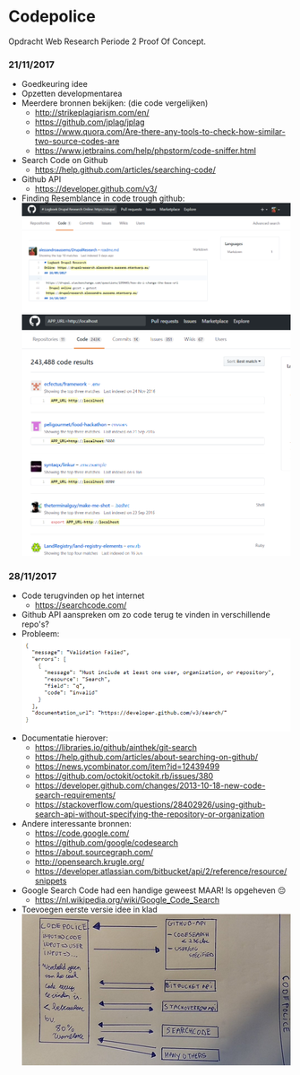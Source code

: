 # Codepolice
Opdracht Web Research Periode 2 Proof Of Concept.
### 21/11/2017
- Goedkeuring idee
- Opzetten developmentarea
- Meerdere bronnen bekijken: (die code vergelijken)
	* http://strikeplagiarism.com/en/
	* https://github.com/jplag/jplag
	* https://www.quora.com/Are-there-any-tools-to-check-how-similar-two-source-codes-are
	* https://www.jetbrains.com/help/phpstorm/code-sniffer.html
- Search Code on Github
    * https://help.github.com/articles/searching-code/
- Github API
    * https://developer.github.com/v3/
- Finding Resemblance in code trough github:
![](_screenshots/git_code_resemblance.PNG)
![](_screenshots/git_codefinding_2.PNG)
### 28/11/2017
- Code terugvinden op het internet
    * https://searchcode.com/
- Github API aanspreken om zo code terug te vinden in verschillende repo's?
- Probleem:
![](_screenshots/git_api_searchproblem.PNG)
- Documentatie hierover:
    * https://libraries.io/github/ainthek/git-search
    * https://help.github.com/articles/about-searching-on-github/
    * https://news.ycombinator.com/item?id=12439499
    * https://github.com/octokit/octokit.rb/issues/380
    * https://developer.github.com/changes/2013-10-18-new-code-search-requirements/
    * https://stackoverflow.com/questions/28402926/using-github-search-api-without-specifying-the-repository-or-organization
- Andere interessante bronnen:
    * https://code.google.com/
    * https://github.com/google/codesearch
    * https://about.sourcegraph.com/
    * http://opensearch.krugle.org/
    * https://developer.atlassian.com/bitbucket/api/2/reference/resource/snippets
- Google Search Code had een handige geweest MAAR! Is opgeheven :pensive:
    * https://nl.wikipedia.org/wiki/Google_Code_Search
- Toevoegen eerste versie idee in klad
![](_idee/idee_note_v1.jpg)

